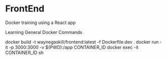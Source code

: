 # FrontEnd
Docker training using a React app

Learning General Docker Commands

docker build -t waynegaskill/frontend:latest -f Dockerfile.dev . 
docker run -it -p 3000:3000 -v $(PWD):/app CONTAINER_ID
docker exec -it CONTAINER_ID sh
